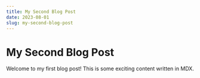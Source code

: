 ```yaml
---
title: My Second Blog Post
date: 2023-08-01
slug: my-second-blog-post 
---
```


# My Second Blog Post

Welcome to my first blog post! This is some exciting content written in MDX.